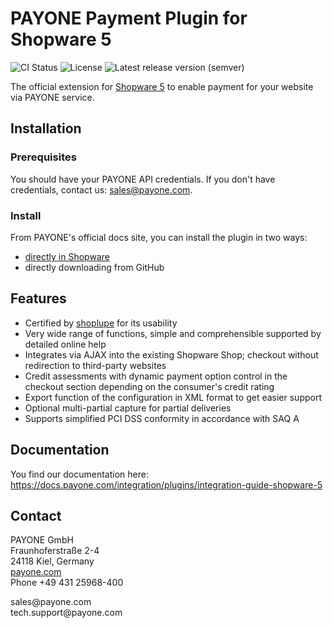 # PAYONE Payment Plugin for Shopware 5

![CI Status](https://img.shields.io/github/workflow/status/PAYONE-GmbH/shopware-5/CI)
![License](https://img.shields.io/github/license/PAYONE-GmbH/shopware-5)
![Latest release version (semver)](https://img.shields.io/github/v/release/PAYONE-GmbH/shopware-5)

The official extension for [Shopware 5](https://www.payone.com/DE-de/payment-loesungen/online-shops/shopware) to enable payment for your
website via PAYONE service.

## Installation
### Prerequisites
You should have your PAYONE API credentials. If you don't have credentials, contact us: sales@payone.com.

### Install
From PAYONE's official docs site, you can install the plugin in two ways:
- [directly in Shopware](https://docs.payone.com/display/public/INT/Integration+Guide+Shopware+5#expand-InstallationdirectlyinShopwareAdmin)
- directly downloading from GitHub

## Features
- Certified by [shoplupe](https://shoplupe.com/) for its usability
- Very wide range of functions, simple and comprehensible supported by detailed online help
- Integrates via AJAX into the existing Shopware Shop; checkout without redirection to third-party websites
- Credit assessments with dynamic payment option control in the checkout section depending on the consumer's credit rating
- Export function of the configuration in XML format to get easier support
- Optional multi-partial capture for partial deliveries
- Supports simplified PCI DSS conformity in accordance with SAQ A

## Documentation
You find our documentation here: https://docs.payone.com/integration/plugins/integration-guide-shopware-5

## Contact
PAYONE GmbH<br>
Fraunhoferstraße 2-4<br>
24118 Kiel, Germany<br>
[payone.com](https://www.payone.com/DE-de)<br>
Phone +49 431 25968-400<br>
<p>
sales@payone.com<br>
tech.support@payone.com<br>
